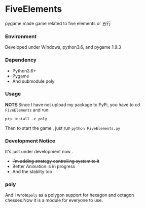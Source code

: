 # FiveElements
pygame made game related to five elements or 五行
### Environment
Developed under Windows, python3.6, and pygame 1.9.3 
### Dependency
- Python3.6+
- Pygame
- And submodule poly
### Usage
**NOTE**:Since I have not upload my package to PyPi, you have to cd `FiveElements` and run
```
pip install -e poly
```
Then to start the game , just run `python FiveElements.py`
### Development Notice
It's just under development now .
- ~~I'm adding strategy controlling system to it~~
- Better Animation is in progress
- And the stablity too

### poly
And I wrote`poly` as a polygon support for hexagon and octagon chesses.Now it is a module for everyone to use.

